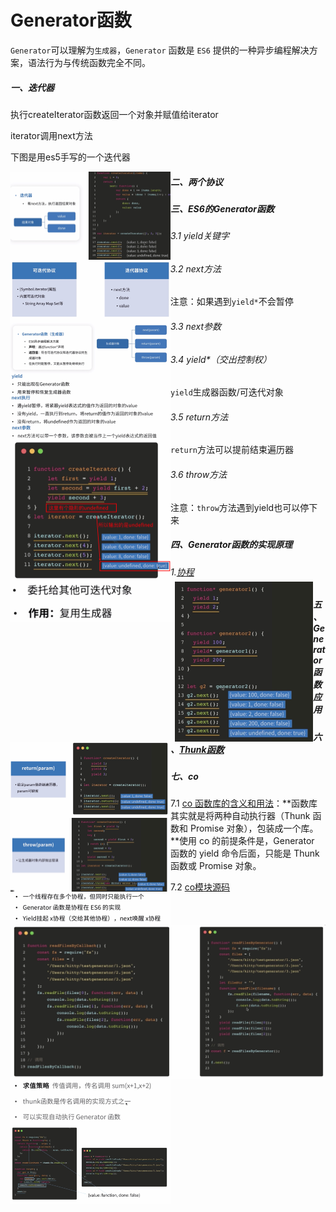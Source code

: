 # Generator函数

`Generator`可以理解为`生成器`，`Generator` 函数是 `ES6` 提供的一种异步编程解决方案，语法行为与传统函数完全不同。

##### 一、迭代器

执行createIterator函数返回一个对象并赋值给iterator

iterator调用next方法

下图是用es5手写的一个迭代器

<img src="generator函数.assets/image-20210421101819218.png" alt="image-20210421101819218" style="zoom:25%;" align="left"/>

##### 二、两个协议

<img src="generator函数.assets/image-20210421102228085.png" alt="image-20210421102228085" style="zoom:25%;" align="left"/>

##### 三、ES6的Generator函数

<img src="generator函数.assets/image-20210421102620533.png" alt="image-20210421102620533" style="zoom:25%;" align="left"/>

###### 3.1 yield关键字

<img src="generator函数.assets/image-20210421102852348.png" alt="image-20210421102852348" style="zoom:25%;" align="left"/>

###### 3.2 next方法

注意：如果遇到`yield*`不会暂停

<img src="generator函数.assets/image-20210421102922488.png" alt="image-20210421102922488" style="zoom:25%;"  align="left"/>

###### 3.3 next参数

<img src="generator函数.assets/image-20210421103236674.png" alt="image-20210421103236674" style="zoom:25%;"  align="left"/>

<img src="generator函数.assets/image-20210421103606517.png" alt="image-20210421103606517" style="zoom: 25%;" align="left"/>

###### 3.4 yield*（交出控制权）

`yield`生成器函数/可迭代对象

<img src="generator函数.assets/image-20210421104227124.png" alt="image-20210421104227124" style="zoom: 33%;" align="left"/>

<img src="generator函数.assets/image-20210421104307393.png" alt="image-20210421104307393" style="zoom: 25%;" align="left" />

###### 3.5 return方法

`return`方法可以提前结束遍历器

<img src="generator函数.assets/image-20210421104809628.png" alt="image-20210421104809628" style="zoom:25%;"  align="left"/>

###### 3.6 throw方法

注意：`throw`方法遇到yield也可以停下来

<img src="generator函数.assets/image-20210421105358183.png" alt="image-20210421105358183" style="zoom:25%;"  align="left"/>

##### 四、Generator函数的实现原理

###### 1.[协程](https://cnodejs.org/topic/58ddd7a303d476b42d34c911  )

<img src="generator函数.assets/image-20210421105739327.png" alt="image-20210421105739327" style="zoom: 25%;" align="left" />

##### 五、Generator函数应用

<img src="generator函数.assets/image-20210421112136942.png" alt="image-20210421112136942" style="zoom: 50%;"  align="left"/>

##### 六、[Thunk函数](http://www.ruanyifeng.com/blog/2015/05/thunk.html)

<img src="generator函数.assets/image-20210421143534557.png" alt="image-20210421143534557" style="zoom: 25%;" align="left"/>

<img src="generator函数.assets/image-20210421145910562.png" alt="image-20210421145910562" style="zoom:25%;"  align="left"/>

##### 七、co

7.1 [co 函数库的含义和用法](http://www.ruanyifeng.com/blog/2015/05/co.html)：**函数库其实就是将两种自动执行器（Thunk 函数和 Promise 对象），包装成一个库。**使用 co 的前提条件是，Generator 函数的 yield 命令后面，只能是 Thunk 函数或 Promise 对象。

7.2 [co模块源码](https://github.com/tj/co)